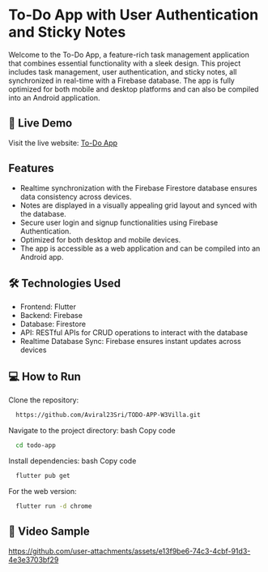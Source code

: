 
# To-Do App with User Authentication and Sticky Notes

Welcome to the To-Do App, a feature-rich task management application that combines essential functionality with a sleek design. This project includes task management, user authentication, and sticky notes, all synchronized in real-time with a Firebase database. The app is fully optimized for both mobile and desktop platforms and can also be compiled into an Android application.


## 🔗 Live Demo

Visit the live website: [To-Do App](https://aviral23sri.github.io/)
## Features

- Realtime synchronization with the Firebase Firestore database ensures data consistency across devices.
- Notes are displayed in a visually appealing grid layout and synced with the database.
- Secure user login and signup functionalities using Firebase Authentication.
- Optimized for both desktop and mobile devices.
- The app is accessible as a web application and can be compiled into an Android app.


## 🛠️ Technologies Used

- Frontend: Flutter
- Backend: Firebase
- Database: Firestore
- API: RESTful APIs for CRUD operations to interact with the database
- Realtime Database Sync: Firebase ensures instant updates across devices
## 💻 How to Run

Clone the repository:
```bash
  https://github.com/Aviral23Sri/TODO-APP-W3Villa.git
```
Navigate to the project directory:
bash
Copy code

```bash
  cd todo-app
```
Install dependencies:
bash
Copy code

```bash
  flutter pub get

```
For the web version:
```bash
  flutter run -d chrome

```
## 📸 Video Sample

https://github.com/user-attachments/assets/e13f9be6-74c3-4cbf-91d3-4e3e3703bf29

